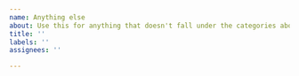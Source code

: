 ```yaml
---
name: Anything else
about: Use this for anything that doesn't fall under the categories above.
title: ''
labels: ''
assignees: ''

---
```



